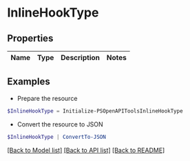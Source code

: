 # InlineHookType
## Properties

Name | Type | Description | Notes
------------ | ------------- | ------------- | -------------

## Examples

- Prepare the resource
```powershell
$InlineHookType = Initialize-PSOpenAPIToolsInlineHookType 
```

- Convert the resource to JSON
```powershell
$InlineHookType | ConvertTo-JSON
```

[[Back to Model list]](../README.md#documentation-for-models) [[Back to API list]](../README.md#documentation-for-api-endpoints) [[Back to README]](../README.md)

